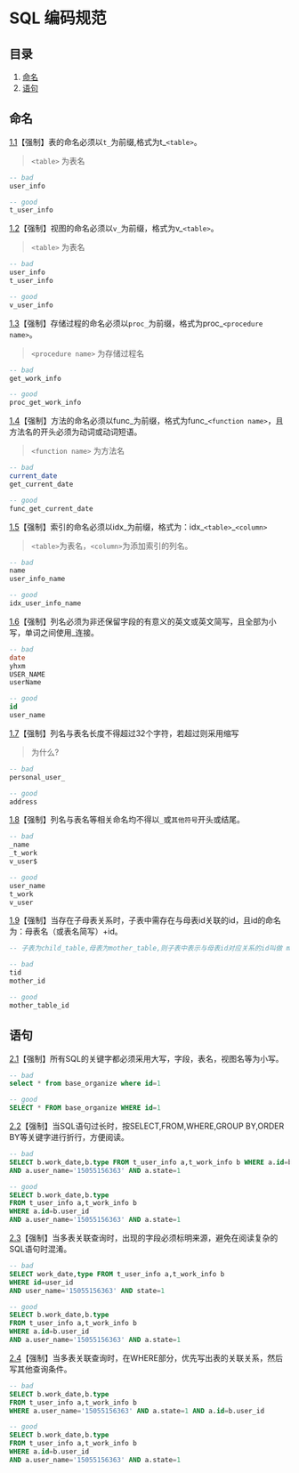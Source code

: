 # SQL 编码规范

## 目录

  1. [命名](#命名)
  1. [语句](#语句)

## 命名

[1.1]()【强制】表的命名必须以`t_`为前缀,格式为t_`<table>`。
> `<table>` 为表名

```sql
-- bad
user_info

-- good
t_user_info
```

[1.2]()【强制】视图的命名必须以`v_`为前缀，格式为v_`<table>`。
> `<table>` 为表名

```sql
-- bad
user_info
t_user_info

-- good
v_user_info
```

[1.3]()【强制】存储过程的命名必须以`proc_`为前缀，格式为proc_`<procedure name>`。
> `<procedure name>` 为存储过程名

```sql
-- bad
get_work_info

-- good
proc_get_work_info
```

[1.4]()【强制】方法的命名必须以func_为前缀，格式为func_`<function name>`，且方法名的开头必须为动词或动词短语。
> `<function name>` 为方法名

```sql
-- bad
current_date
get_current_date

-- good
func_get_current_date
```

[1.5]()【强制】索引的命名必须以idx_为前缀，格式为：idx_`<table>`_`<column>`
> `<table>`为表名，`<column>`为添加索引的列名。

```sql
-- bad
name
user_info_name

-- good
idx_user_info_name
```

[1.6]()【强制】列名必须为非还保留字段的有意义的英文或英文简写，且全部为小写，单词之间使用_连接。

```sql
-- bad
date 
yhxm
USER_NAME
userName

-- good
id
user_name
```

[1.7]()【强制】列名与表名长度不得超过32个字符，若超过则采用缩写
> 为什么?

```sql
-- bad
personal_user_

-- good
address
```

[1.8]()【强制】列名与表名等相关命名均不得以`_`或`其他符号`开头或结尾。

```sql
-- bad
_name
_t_work
v_user$

-- good
user_name
t_work
v_user
```

[1.9]()【强制】当存在子母表关系时，子表中需存在与母表id关联的id，且id的命名为：母表名（或表名简写）+id。

```sql
-- 子表为child_table,母表为mother_table,则子表中表示与母表id对应关系的id叫做 mother_table_id。

-- bad
tid
mother_id

-- good
mother_table_id
```

## 语句

[2.1]()【强制】所有SQL的关键字都必须采用大写，字段，表名，视图名等为小写。

```sql
-- bad
select * from base_organize where id=1

-- good
SELECT * FROM base_organize WHERE id=1
```

[2.2]()【强制】当SQL语句过长时，按SELECT,FROM,WHERE,GROUP BY,ORDER BY等关键字进行折行，方便阅读。

```sql
-- bad
SELECT b.work_date,b.type FROM t_user_info a,t_work_info b WHERE a.id=b.user_id 
AND a.user_name='15055156363' AND a.state=1

-- good
SELECT b.work_date,b.type 
FROM t_user_info a,t_work_info b 
WHERE a.id=b.user_id 
AND a.user_name='15055156363' AND a.state=1
```

[2.3]()【强制】当多表关联查询时，出现的字段必须标明来源，避免在阅读复杂的SQL语句时混淆。

```sql
-- bad
SELECT work_date,type FROM t_user_info a,t_work_info b 
WHERE id=user_id 
AND user_name='15055156363' AND state=1

-- good
SELECT b.work_date,b.type 
FROM t_user_info a,t_work_info b 
WHERE a.id=b.user_id 
AND a.user_name='15055156363' AND a.state=1
```

[2.4]()【强制】当多表关联查询时，在WHERE部分，优先写出表的关联关系，然后写其他查询条件。

```sql
-- bad
SELECT b.work_date,b.type 
FROM t_user_info a,t_work_info b 
WHERE a.user_name='15055156363' AND a.state=1 AND a.id=b.user_id 

-- good
SELECT b.work_date,b.type 
FROM t_user_info a,t_work_info b 
WHERE a.id=b.user_id 
AND a.user_name='15055156363' AND a.state=1
```
